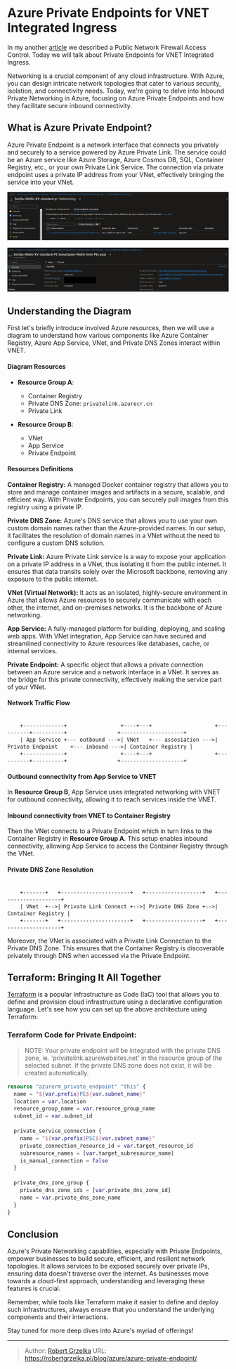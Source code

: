 # Azure Private Endpoints for VNET Integrated Ingress



In my another [article](/blog/azure/2023-10-01-azure-public-network-firewall-access-control/) we described a Public Network Firewall Access Control. Today we will talk about Private Endpoints for VNET Integrated Ingress.

Networking is a crucial component of any cloud infrastructure. With Azure, you can design intricate network topologies that cater to various security, isolation, and connectivity needs. Today, we're going to delve into Inbound Private Networking in Azure, focusing on Azure Private Endpoints and how they facilitate secure inbound connectivity.

## What is Azure Private Endpoint?

Azure Private Endpoint is a network interface that connects you privately and securely to a service powered by Azure Private Link. The service could be an Azure service like Azure Storage, Azure Cosmos DB, SQL, Container Registry, etc., or your own Private Link Service. The connection via private endpoint uses a private IP address from your VNet, effectively bringing the service into your VNet.

![](images/2023-10-07-02-57-20.png)

![](images/2023-10-07-02-58-21.png)

## Understanding the Diagram

First let's briefly introduce involved Azure resources, then we will use a diagram to understand how various components like Azure Container Registry, Azure App Service, VNet, and Private DNS Zones interact within VNET.

#### Diagram Resources

- **Resource Group A**:
  - Container Registry
  - Private DNS Zone: `privatelink.azurecr.cn`
  - Private Link

- **Resource Group B**:
  - VNet
  - App Service
  - Private Endpoint

#### Resources Definitions

**Container Registry:** A managed Docker container registry that allows you to store and manage container images and artifacts in a secure, scalable, and efficient way. With Private Endpoints, you can securely pull images from this registry using a private IP.

**Private DNS Zone:** Azure's DNS service that allows you to use your own custom domain names rather than the Azure-provided names. In our setup, it facilitates the resolution of domain names in a VNet without the need to configure a custom DNS solution.

**Private Link:** Azure Private Link service is a way to expose your application on a private IP address in a VNet, thus isolating it from the public internet. It ensures that data transits solely over the Microsoft backbone, removing any exposure to the public internet.

**VNet (Virtual Network):** It acts as an isolated, highly-secure environment in Azure that allows Azure resources to securely communicate with each other, the internet, and on-premises networks. It is the backbone of Azure networking.

**App Service:** A fully-managed platform for building, deploying, and scaling web apps. With VNet integration, App Service can have secured and streamlined connectivity to Azure resources like databases, cache, or internal services.

**Private Endpoint:** A specific object that allows a private connection between an Azure service and a network interface in a VNet. It serves as the bridge for this private connectivity, effectively making the service part of your VNet.

#### Network Traffic Flow

```goat

    +-------------+                 +----+---+                    +----------+----------+                +--------------------+
    | App Service +--- outbound --->| VNet   +--- assosiation --->| Private Endpoint    +--- inbound --->| Container Registry |
    +-------------+                 +----+---+                    +----------+----------+                +--------------------+

```

#### Outbound connectivity from App Service to VNET

In **Resource Group B**, App Service uses integrated networking with VNET for outbound connectivity, allowing it to reach services inside the VNET.

#### Inbound connectivity from VNET to Container Registry

Then the VNet connects to a Private Endpoint which in turn links to the Container Registry in **Resource Group A**. This setup enables inbound connectivity, allowing App Service to access the Container Registry through the VNet.

#### Private DNS Zone Resolution

```goat

    +-------+   +----------------------+   +------------------+   +--------------------+
    | VNet  +-->| Private Link Connect +-->| Private DNS Zone +-->| Container Registry |
    +-------+   +----------------------+   +------------------+   +--------------------+

```

Moreover, the VNet is associated with a Private Link Connection to the Private DNS Zone. This ensures that the Container Registry is discoverable privately through DNS when accessed via the Private Endpoint.


## Terraform: Bringing It All Together

[Terraform](https://www.terraform.io/) is a popular Infrastructure as Code (IaC) tool that allows you to define and provision cloud infrastructure using a declarative configuration language. Let's see how you can set up the above architecture using Terraform:

### Terraform Code for Private Endpoint:

> NOTE:
> Your private endpoint will be integrated with the private DNS zone, ie. 'privatelink.azurewebsites.net' in the resource group of the selected subnet.
> If the private DNS zone does not exist, it will be created automatically.

```tf
resource "azurerm_private_endpoint" "this" {
  name = "${var.prefix}PE${var.subnet_name}"
  location = var.location
  resource_group_name = var.resource_group_name
  subnet_id = var.subnet_id

  private_service_connection {
    name = "${var.prefix}PSC${var.subnet_name}"
    private_connection_resource_id = var.target_resource_id
    subresource_names = [var.target_subresource_name]
    is_manual_connection = false
  }

  private_dns_zone_group {
    private_dns_zone_ids = [var.private_dns_zone_id]
    name = var.private_dns_zone_name
  }
}
```

## Conclusion

Azure's Private Networking capabilities, especially with Private Endpoints, empower businesses to build secure, efficient, and resilient network topologies. It allows services to be exposed securely over private IPs, ensuring data doesn't traverse over the internet. As businesses move towards a cloud-first approach, understanding and leveraging these features is crucial.

Remember, while tools like Terraform make it easier to define and deploy such infrastructures, always ensure that you understand the underlying components and their interactions.

Stay tuned for more deep dives into Azure's myriad of offerings!





---

> Author: [Robert Grzelka](https://robertgrzelka.pl)
> URL: https://robertgrzelka.pl/blog/azure/azure-private-endpoint/

